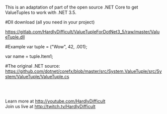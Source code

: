 This is an adaptation of part of the open source .NET Core 
to get ValueTuples to work with .NET 3.5.


#Dll download
(all you need in your project)

https://gitlab.com/HardlyDifficult/ValueTupleForDotNet3_5/raw/master/ValueTuple.dll

#Example
var tuple = ("Wow", 42, .001);

var name = tuple.Item1;


#The original .NET source: 
https://github.com/dotnet/corefx/blob/master/src/System.ValueTuple/src/System/ValueTuple/ValueTuple.cs

<br><br>

Learn more at http://youtube.com/HardlyDifficult
<br>
Join us live at http://twitch.tv/HardlyDifficult 